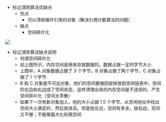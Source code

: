 - 标记清除算法优缺点
  - 优点
    - 可以清除循环引用的对象（解决引用计数算法的问题）
  - 缺点
    - 空间碎片化

![](https://dd-ss.oss-cn-guangzhou.aliyuncs.com/20210122150311.png)

- 标记清除算法缺点说明
  - 何谓空间碎片化
  - 如上图所示，内存空间是用来存放数据的。数据占据一定的字节大小
  - 上图中，A 对象数据占据了 3 个字节，B 对象占据了两个字节，C 对象占据了 1 个字节
  - B 和 C 对象是不可达对象，他们的空间要被回收掉放到空闲链表中，空间的左边和右边成了空闲状态，这样清理出来的内存空间是不连续的，产生空间碎片化（空间太零散）
  - 如果下一次有新对象加入，他的大小占据 1.5 个字节，从空闲地址中找出空间大小满足的，然后放进去。但是放左边，空间有多余，放右边，空间又不够；不能够最大化利用空间
